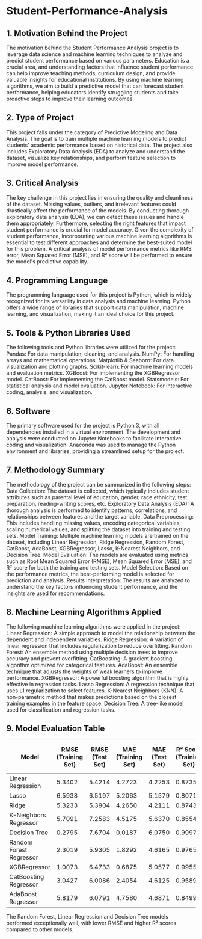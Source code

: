 # Student-Performance-Analysis

## 1. Motivation Behind the Project
The motivation behind the Student Performance Analysis project is to leverage data science and machine learning techniques to analyze and predict student performance based on various parameters. Education is a crucial area, and understanding factors that influence student performance can help improve teaching methods, curriculum design, and provide valuable insights for educational institutions. By using machine learning algorithms, we aim to build a predictive model that can forecast student performance, helping educators identify struggling students and take proactive steps to improve their learning outcomes.

## 2. Type of Project
This project falls under the category of Predictive Modeling and Data Analysis. The goal is to train multiple machine learning models to predict students' academic performance based on historical data. The project also includes Exploratory Data Analysis (EDA) to analyze and understand the dataset, visualize key relationships, and perform feature selection to improve model performance.

## 3. Critical Analysis
The key challenge in this project lies in ensuring the quality and cleanliness of the dataset. Missing values, outliers, and irrelevant features could drastically affect the performance of the models. By conducting thorough exploratory data analysis (EDA), we can detect these issues and handle them appropriately. Furthermore, selecting the right features that impact student performance is crucial for model accuracy. Given the complexity of student performance, incorporating various machine learning algorithms is essential to test different approaches and determine the best-suited model for this problem. A critical analysis of model performance metrics like RMS error, Mean Squared Error (MSE), and R² score will be performed to ensure the model's predictive capability.

## 4. Programming Language
The programming language used for this project is Python, which is widely recognized for its versatility in data analysis and machine learning. Python offers a wide range of libraries that support data manipulation, machine learning, and visualization, making it an ideal choice for this project.

## 5. Tools & Python Libraries Used
The following tools and Python libraries were utilized for the project:
Pandas: For data manipulation, cleaning, and analysis.
NumPy: For handling arrays and mathematical operations.
Matplotlib & Seaborn: For data visualization and plotting graphs.
Scikit-learn: For machine learning models and evaluation metrics.
XGBoost: For implementing the XGBRegressor model.
CatBoost: For implementing the CatBoost model.
Statsmodels: For statistical analysis and model evaluation.
Jupyter Notebook: For interactive coding, analysis, and visualization.

## 6. Software
The primary software used for the project is Python 3, with all dependencies installed in a virtual environment. The development and analysis were conducted on Jupyter Notebooks to facilitate interactive coding and visualization. Anaconda was used to manage the Python environment and libraries, providing a streamlined setup for the project.

## 7. Methodology Summary
The methodology of the project can be summarized in the following steps:
Data Collection: The dataset is collected, which typically includes student attributes such as parental level of education, gender, race ethnicity, test preparation, reading-writing scores, etc.
Exploratory Data Analysis (EDA): A thorough analysis is performed to identify patterns, correlations, and relationships between features and the target variable. 
Data Preprocessing: This includes handling missing values, encoding categorical variables, scaling numerical values, and splitting the dataset into training and testing sets.
Model Training: Multiple machine learning models are trained on the dataset, including Linear Regression, Ridge Regression, Random Forest, CatBoost, AdaBoost, XGBRegressor, Lasso, K-Nearest Neighbors, and Decision Tree.
Model Evaluation: The models are evaluated using metrics such as Root Mean Squared Error (RMSE), Mean Squared Error (MSE), and R² score for both the training and testing sets.
Model Selection: Based on the performance metrics, the best-performing model is selected for prediction and analysis.
Results Interpretation: The results are analyzed to understand the key factors influencing student performance, and the insights are used for recommendations.

## 8. Machine Learning Algorithms Applied
The following machine learning algorithms were applied in the project:
Linear Regression: A simple approach to model the relationship between the dependent and independent variables.
Ridge Regression: A variation of linear regression that includes regularization to reduce overfitting.
Random Forest: An ensemble method using multiple decision trees to improve accuracy and prevent overfitting.
CatBoosting: A gradient boosting algorithm optimized for categorical features.
AdaBoost: An ensemble technique that adjusts the weights of weak learners to improve performance.
XGBRegressor: A powerful boosting algorithm that is highly effective in regression tasks.
Lasso Regression: A regression technique that uses L1 regularization to select features.
K-Nearest Neighbors (KNN): A non-parametric method that makes predictions based on the closest training examples in the feature space.
Decision Tree: A tree-like model used for classification and regression tasks.

## 9. Model Evaluation Table

| Model                  | RMSE (Training Set) | RMSE (Test Set) | MAE (Training Set) | MAE (Test Set) | R² Score (Training Set) | R² Score (Test Set) |
|------------------------|---------------------|-----------------|--------------------|----------------|-------------------------|---------------------|
| Linear Regression      | 5.3402             | 5.4214          | 4.2723            | 4.2253         | 0.8735                 | 0.8792             |
| Lasso                  | 6.5938             | 6.5197          | 5.2063            | 5.1579         | 0.8071                 | 0.8253             |
| Ridge                  | 5.3233             | 5.3904          | 4.2650            | 4.2111         | 0.8743                 | 0.8806             |
| K-Neighbors Regressor  | 5.7091             | 7.2583          | 4.5175            | 5.6370         | 0.8554                 | 0.7835             |
| Decision Tree          | 0.2795             | 7.6704          | 0.0187            | 6.0750         | 0.9997                 | 0.7582             |
| Random Forest Regressor| 2.3019             | 5.9305          | 1.8292            | 4.6165         | 0.9765                 | 0.8555             |
| XGBRegressor           | 1.0073             | 6.4733          | 0.6875            | 5.0577         | 0.9955                 | 0.8278             |
| CatBoosting Regressor  | 3.0427             | 6.0086          | 2.4054            | 4.6125         | 0.9589                 | 0.8516             |
| AdaBoost Regressor     | 5.8179             | 6.0791          | 4.7580            | 4.6871         | 0.8499                 | 0.8481             |

The Random Forest, Linear Regression and Decision Tree models performed exceptionally well, with lower RMSE and higher R² scores compared to other models.
